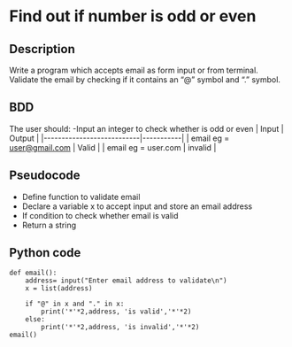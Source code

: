 # Find out if number is odd or even
## Description
Write a program which accepts email as form input or from terminal. Validate the email by checking if it contains an “@” symbol and “.” symbol. 
## BDD
The user should:
  -Input an integer to check whether is odd or even
|          Input            |   Output  |
|---------------------------|-----------|
| email eg = user@gmail.com |   Valid   |
| email eg = user.com       | invalid   |
## Pseudocode
- Define function to validate email
- Declare a variable x to accept input and store an email address
- If condition to check whether email is valid
- Return a string
## Python code
```text
def email():
    address= input("Enter email address to validate\n")
    x = list(address)
    
    if "@" in x and "." in x:
        print('*'*2,address, 'is valid','*'*2)
    else:
        print('*'*2,address, 'is invalid','*'*2)
email()
```
